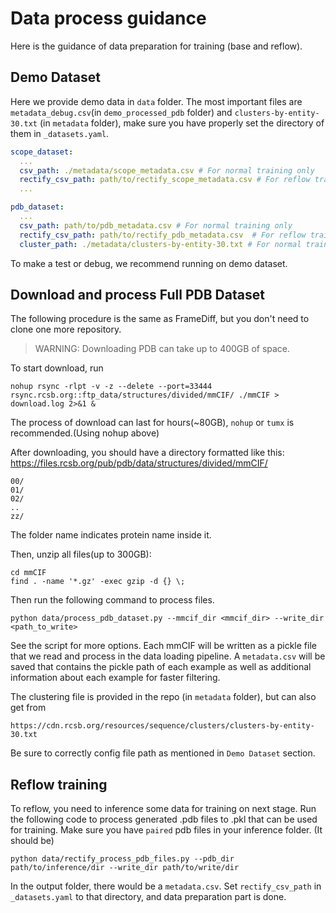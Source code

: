 # Data process guidance
Here is the guidance of data preparation for training (base and reflow).

## Demo Dataset
Here we provide demo data in `data` folder. The most important files are `metadata_debug.csv`(in `demo_processed_pdb` folder) and `clusters-by-entity-30.txt` (in `metadata` folder), make sure you have properly set the directory of them in `_datasets.yaml`. 

```yaml
scope_dataset:
  ...
  csv_path: ./metadata/scope_metadata.csv # For normal training only
  rectify_csv_path: path/to/rectify_scope_metadata.csv # For reflow training only. Can be ignored in base training
  ...

pdb_dataset:
  ...
  csv_path: path/to/pdb_metadata.csv # For normal training only
  rectify_csv_path: path/to/rectify_pdb_metadata.csv  # For reflow training only. Can be ignored in base training
  cluster_path: ./metadata/clusters-by-entity-30.txt # For normal training only
```

To make a test or debug, we recommend running on demo dataset. 

## Download and process Full PDB Dataset

The following procedure is the same as FrameDiff, but you don't need to clone one more repository.

> WARNING: Downloading PDB can take up to 400GB of space.

To start download, run

```
nohup rsync -rlpt -v -z --delete --port=33444 rsync.rcsb.org::ftp_data/structures/divided/mmCIF/ ./mmCIF > download.log 2>&1 &
```

The process of download can last for hours(~80GB), `nohup` or `tumx` is recommended.(Using nohup above)

After downloading, you should have a directory formatted like this: https://files.rcsb.org/pub/pdb/data/structures/divided/mmCIF/

```
00/
01/
02/
..
zz/
```

The folder name indicates protein name inside it.

Then, unzip all files(up to 300GB):

```
cd mmCIF
find . -name '*.gz' -exec gzip -d {} \;
```

Then run the following command to process files.

```
python data/process_pdb_dataset.py --mmcif_dir <mmcif_dir> --write_dir <path_to_write> 
```

See the script for more options. Each mmCIF will be written as a pickle file that we read and process in the data loading pipeline. A `metadata.csv` will be saved that contains the pickle path of each example as well as additional information about each example for faster filtering.

The clustering file is provided in the repo (in `metadata` folder), but can also get from

```
https://cdn.rcsb.org/resources/sequence/clusters/clusters-by-entity-30.txt
```

Be sure to correctly config file path as mentioned in `Demo Dataset` section.

## Reflow training
To reflow, you need to inference some data for training on next stage. Run the following code to process generated .pdb files to .pkl that can be used for training. Make sure you have `paired` pdb files in your inference folder. (It should be)

```
python data/rectify_process_pdb_files.py --pdb_dir path/to/inference/dir --write_dir path/to/write/dir
```

In the output folder, there would be a `metadata.csv`. Set `rectify_csv_path` in `_datasets.yaml` to that directory, and data preparation part is done.
